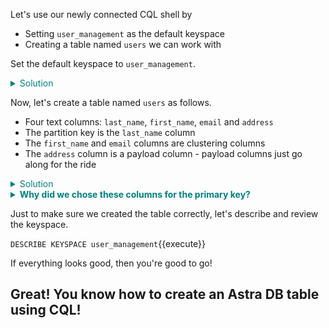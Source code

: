 Let's use our newly connected CQL shell by
- Setting `user_management` as the default keyspace
- Creating a table named `users` we can work with

Set the default keyspace to `user_management`.

<details>
  <summary style="color:teal">Solution</summary>

`// Set user_management as the default keyspace
USE user_management;`{{execute}}

</details>

Now, let's create a table named `users` as follows.
- Four text columns: `last_name`, `first_name`, `email` and `address`
- The partition key is the `last_name` column
- The `first_name` and `email` columns are clustering columns
- The `address` column is a payload column - payload columns just go along for the ride

<details>
  <summary style="color:teal">Solution</summary>

`// Create the example users table
CREATE TABLE IF NOT EXISTS users (
  last_name   text,
  first_name  text,
  email       text,
  address     text,
  PRIMARY KEY((last_name), first_name, email)
);`{{execute}}

</details>

<details>
  <summary style="color:teal"><b>Why did we chose these columns for the primary key?</b></summary>

  <p style="color:teal"><i>We designed this table to support a query for all users with the same last name. So, we chose `last_name` as the partition key.
  We want the results of these queries to be in alphabetical order, so we used `first_name` as a clustering column.
  It is possible that two different people could have the same first and last name. We need the rows for these two people to be different, so we added the `email` column as a clustering column to make each row unique.</i></p>

</details>


Just to make sure we created the table correctly, let's describe and review the keyspace.

`DESCRIBE KEYSPACE user_management`{{execute}}

If everything looks good, then you're good to go!
<br>
## Great! You know how to create an Astra DB table using CQL!
